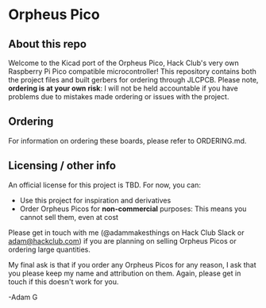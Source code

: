 # Orpheus Pico
## About this repo
Welcome to the Kicad port of the Orpheus Pico, Hack Club's very own Raspberry Pi Pico compatible microcontroller!
This repository contains both the project files and built gerbers for ordering through JLCPCB.
Please note, **ordering is at your own risk**: I will not be held accountable if you have problems due to mistakes made ordering or issues with the project.

## Ordering
For information on ordering these boards, please refer to ORDERING.md.

## Licensing / other info
An official license for this project is TBD.
For now, you can:
- Use this project for inspiration and derivatives
- Order Orpheus Picos for **non-commercial** purposes: This means you cannot sell them, even at cost

Please get in touch with me (@adammakesthings on Hack Club Slack or adam@hackclub.com) if you are planning on selling Orpheus Picos or ordering large quantities.  

My final ask is that if you order any Orpheus Picos for any reason, I ask that you please keep my name and attribution on them. Again, please get in touch if this doesn't work for you.  
  
-Adam G
